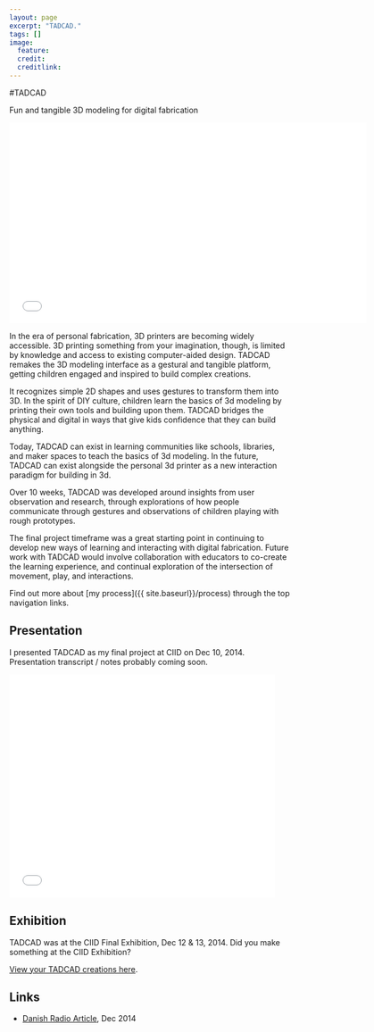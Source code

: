 ```yaml
---
layout: page
excerpt: "TADCAD."
tags: []
image:
  feature: 
  credit: 
  creditlink: 
---
```


#TADCAD
<p class="subtitle">Fun and tangible 3D modeling for digital fabrication</p>

<iframe src="//player.vimeo.com/video/114545471?title=0&amp;byline=0&amp;portrait=0" width="640" height="360" frameborder="0" webkitallowfullscreen mozallowfullscreen allowfullscreen></iframe>


In the era of personal fabrication, 3D printers are becoming widely accessible. 3D printing something from your imagination, though, is limited by knowledge and access to existing computer-aided design. TADCAD remakes the 3D modeling interface as a gestural and tangible platform, getting children engaged and inspired to build complex creations.

It recognizes simple 2D shapes and uses gestures to transform them into 3D. In the spirit of DIY culture, children learn the basics of 3d modeling by printing their own tools and building upon them. TADCAD bridges the physical and digital in ways that give kids confidence that they can build anything.

Today, TADCAD can exist in learning communities like schools, libraries, and maker spaces to teach the basics of 3d modeling. In the future, TADCAD can exist alongside the personal 3d printer as a new interaction paradigm for building in 3d. 

Over 10 weeks, TADCAD was developed around insights from user observation and research, through explorations of how people communicate through gestures and observations of children playing with rough prototypes.

The final project timeframe was a great starting point in continuing to develop new ways of learning and interacting with digital fabrication. Future work with TADCAD would involve collaboration with educators to co-create the learning experience, and continual exploration of the intersection of movement, play, and interactions.

Find out more about [my process]({{ site.baseurl}}/process) through the top navigation links. 

## Presentation

I presented TADCAD as my final project at CIID on Dec 10, 2014. Presentation transcript / notes probably coming soon.

<iframe src="//www.slideshare.net/slideshow/embed_code/42973980" width="476" height="400" frameborder="0" marginwidth="0" marginheight="0" scrolling="no"></iframe>

## Exhibition

TADCAD was at the CIID Final Exhibition, Dec 12 &amp; 13, 2014. Did you make something at the CIID Exhibition? 

[View your TADCAD creations here](https://github.com/paulate/CIIDthesis/tree/gh-pages/exhibition-creations).

## Links

- [Danish Radio Article](http://www.dr.dk/nyheder/viden/tech/kommentar-design-studerende-vil-goere-verden-bedre), Dec 2014

<br>
<br>